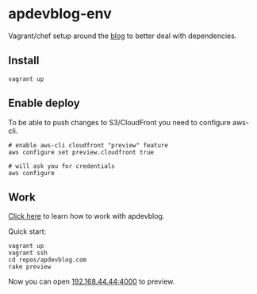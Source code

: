 # apdevblog-env

Vagrant/chef setup around the [blog](https://github.com/apdev/apdevblog.com) to better deal with dependencies.

## Install
```
vagrant up
```

## Enable deploy
To be able to push changes to S3/CloudFront you need to configure aws-cli.
```
# enable aws-cli cloudfront "preview" feature
aws configure set preview.cloudfront true

# will ask you for credentials
aws configure
```

## Work
[Click here](https://github.com/apdev/apdevblog.com/blob/master/README.md) to learn how to work with apdevblog.

Quick start:
```
vagrant up
vagrant ssh
cd repos/apdevblog.com
rake preview
```
Now you can open [192.168.44.44:4000](http://192.168.44.44:4000/) to preview.